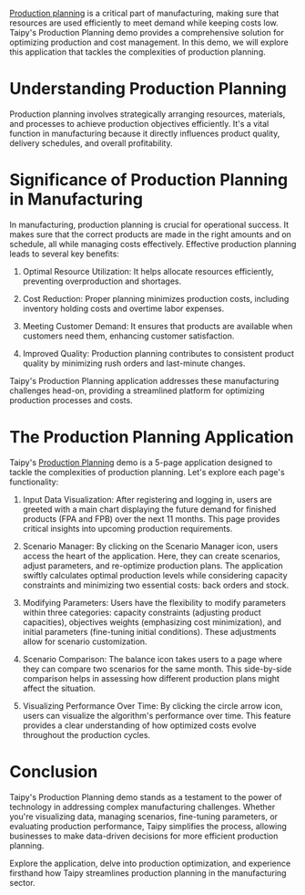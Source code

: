 [Production planning](https://en.wikipedia.org/wiki/Production_planning) is a critical part of manufacturing, 
making sure that resources are used efficiently to meet demand while keeping costs low. 
Taipy's Production Planning demo provides a comprehensive solution for optimizing production 
and cost management. In this demo, we will explore this application that tackles 
the complexities of production planning.

# Understanding Production Planning

Production planning involves strategically arranging resources, materials, and processes 
to achieve production objectives efficiently. It's a vital function in manufacturing because 
it directly influences product quality, delivery schedules, and overall profitability.

# Significance of Production Planning in Manufacturing

In manufacturing, production planning is crucial for operational success. 
It makes sure that the correct products are made in the right amounts and on schedule, 
all while managing costs effectively. Effective production planning leads to several key benefits:

1. Optimal Resource Utilization: 
    It helps allocate resources efficiently, preventing overproduction and shortages.

2. Cost Reduction: 
    Proper planning minimizes production costs, including inventory holding costs and overtime 
    labor expenses.

3. Meeting Customer Demand: 
    It ensures that products are available when customers need them, enhancing customer 
    satisfaction.

4. Improved Quality: 
    Production planning contributes to consistent product quality by minimizing rush orders and 
    last-minute changes.

Taipy's Production Planning application addresses these manufacturing challenges head-on, 
providing a streamlined platform for optimizing production processes and costs.

# The Production Planning Application

Taipy's [Production Planning](https://production-planning.taipy.cloud/) demo is a 5-page 
application designed to tackle the complexities of production planning. Let's explore each 
page's functionality:

1. Input Data Visualization: 
    After registering and logging in, users are greeted with a main chart displaying the future 
    demand for finished products (FPA and FPB) over the next 11 months. This page provides 
   critical insights into upcoming production requirements.

2. Scenario Manager: 
    By clicking on the Scenario Manager icon, users access the heart of the application. Here, they 
    can create scenarios, adjust parameters, and re-optimize production plans. The application 
    swiftly calculates optimal production levels while considering capacity constraints and 
    minimizing two essential costs: back orders and stock.

3. Modifying Parameters: 
    Users have the flexibility to modify parameters within three categories: capacity constraints 
    (adjusting product capacities), objectives weights (emphasizing cost minimization), and 
    initial parameters (fine-tuning initial conditions). These adjustments allow for scenario 
    customization.

4. Scenario Comparison: 
    The balance icon takes users to a page where they can compare two scenarios for the same month. 
    This side-by-side comparison helps in assessing how different production plans might affect the situation.

5. Visualizing Performance Over Time: 
    By clicking the circle arrow icon, users can visualize the algorithm's performance over time. 
    This feature provides a clear understanding of how optimized costs evolve throughout the 
    production cycles.

# Conclusion

Taipy's Production Planning demo stands as a testament to the power of technology in addressing 
complex manufacturing challenges. Whether you're visualizing data, managing scenarios, 
fine-tuning parameters, or evaluating production performance, Taipy simplifies the process, 
allowing businesses to make data-driven decisions for more efficient production planning.

Explore the application, delve into production optimization, and experience firsthand how Taipy 
streamlines production planning in the manufacturing sector.
